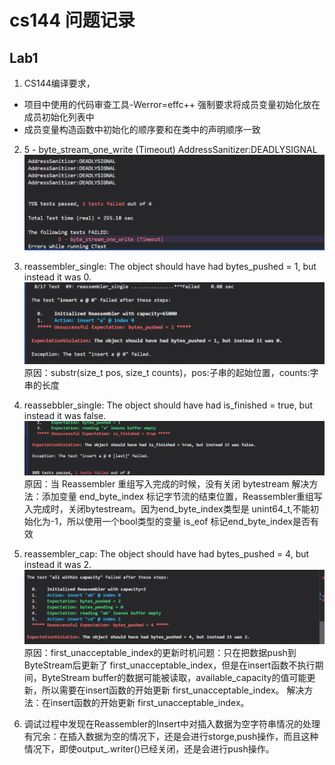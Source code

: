 # cs144 问题记录

## Lab1


1. CS144编译要求，
* 项目中使用的代码审查工具-Werror=effc++ 强制要求将成员变量初始化放在成员初始化列表中
* 成员变量构造函数中初始化的顺序要和在类中的声明顺序一致

2.  5 - byte_stream_one_write (Timeout) AddressSanitizer:DEADLYSIGNAL
![alt text](image/问题记录/PixPin_2024-08-09_18-59-31.png)

3. reassembler_single: The object should have had bytes_pushed = 1, but instead it was 0.
![alt text](image/问题记录/Clip_2024-08-10_12-19-57.png)
原因：substr(size_t pos, size_t counts)，pos:子串的起始位置，counts:字串的长度

4. reassebbler_single: The object should have had is_finished = true, but instead it was false.
![alt text](image/问题记录/Clip_2024-08-10_16-21-48.png)
原因：当 Reassembler 重组写入完成的时候，没有关闭 bytestream 
解决方法：添加变量 end_byte_index 标记字节流的结束位置，Reassembler重组写入完成时，关闭bytestream。因为end_byte_index类型是 unint64_t,不能初始化为-1，所以使用一个bool类型的变量 is_eof 标记end_byte_index是否有效

5. reassembler_cap: The object should have had bytes_pushed = 4, but instead it was 2.
![alt text](image/问题记录/Clip_2024-08-11_15-15-58.png)
原因：first_unacceptable_index的更新时机问题：只在把数据push到ByteStream后更新了 first_unacceptable_index，但是在insert函数不执行期间，ByteStream buffer的数据可能被读取，available_capacity的值可能更新，所以需要在insert函数的开始更新 first_unacceptable_index。
解决方法：在insert函数的开始更新 first_unacceptable_index。

6. 调试过程中发现在Reassembler的Insert中对插入数据为空字符串情况的处理有冗余：在插入数据为空的情况下，还是会进行storge,push操作，而且这种情况下，即使output_.writer()已经关闭，还是会进行push操作。
